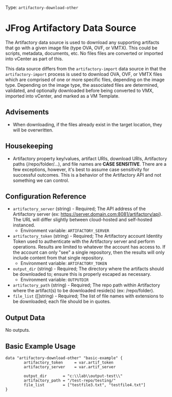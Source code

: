 Type: `artifactory-download-other`

# JFrog Artifactory Data Source

The Artifactory data source is used to download any supporting artifacts that go with a given image file (type OVA, OVF, or VMTX). This could be scripts, metadata, documents, etc. No files files are converted or imported into vCenter as part of this.

This data source differs from the `artifactory-import` data source in that the `artifactory-import` process is used to download OVA, OVF, or VMTX files which are comprised of one or more specific files, depending on the image type. Depending on the image type, the associated files are determined, validated, and optionally downloaded before being converted to VMX, imported into vCenter, and marked as a VM Template.


## Advisements
* When downloading, if the files already exist in the target location, they will be overwritten. 


## Housekeeping
* Artifactory property key/values, artifact URIs, download URIs, Artifactory paths (/repo/folder/...), and file names are **CASE SENSITIVE**. There are a few exceptions, however, it's best to assume case sensitivity for successful outcomes. This is a behavior of the Artifactory API and not something we can control.


## Configuration Reference

- `artifactory_server` (string) - Required; The API address of the Artifactory server (ex: https://server.domain.com:8081/artifactory/api). The URL will differ slightly between cloud-hosted and self-hosted instanced.
    * Environment variable: `ARTIFACTORY_SERVER`
- `artifactory_token` (string) - Required; The Artifactory account Identity Token used to authenticate with the Artifactory server and perform operations. Results are limited to whatever the account has access to. If the account can only "see" a single repository, then the results will only include content from that single repository.
    * Environment variable: `ARTIFACTORY_TOKEN`
- `output_dir` (string) - Required; The directory where the artifacts should be downloaded to; ensure this is properly escaped as necessary.
    * Environment variable: `OUTPUTDIR`
- `artifactory_path` (string) - Required; The repo path within Artifactory where the artifact(s) to be downloaded reside(s) (ex: /repo/folder).
- `file_list` ([]string) - Required; The list of file names with extensions to be downloaded; each file should be in quotes.


## Output Data

No outputs.


## Basic Example Usage

```hcl
data "artifactory-download-other" "basic-example" {
		artifactory_token     = var.artif_token  
		artifactory_server    = var.artif_server

		output_dir       = "c:\\lab\\output-test\\"
		artifactory_path = "/test-repo/testing/"
		file_list        = ["testfile3.txt", "testfile4.txt"]
}
```


